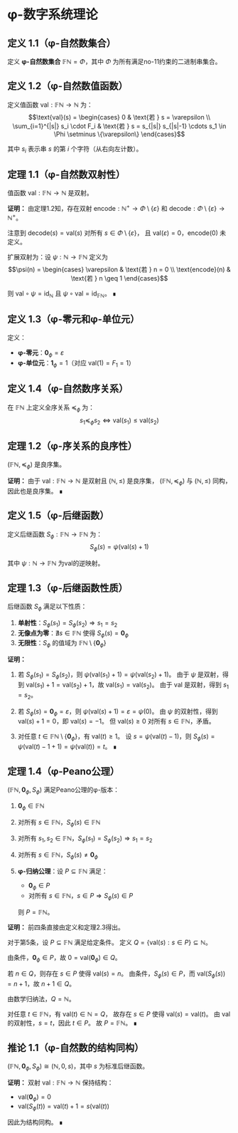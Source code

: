 # φ-数字系统理论

## 定义 1.1（φ-自然数集合）
定义 **φ-自然数集合** $\mathbb{F}\mathbb{N} = \Phi$，其中 $\Phi$ 为所有满足no-11约束的二进制串集合。

## 定义 1.2（φ-自然数值函数）
定义值函数 $\text{val}: \mathbb{F}\mathbb{N} \to \mathbb{N}$ 为：
$$\text{val}(s) = \begin{cases}
0 & \text{若 } s = \varepsilon \\
\sum_{i=1}^{|s|} s_i \cdot F_i & \text{若 } s = s_{|s|} s_{|s|-1} \cdots s_1 \in \Phi \setminus \{\varepsilon\}
\end{cases}$$

其中 $s_i$ 表示串 $s$ 的第 $i$ 个字符（从右向左计数）。

## 定理 1.1（φ-自然数双射性）
值函数 $\text{val}: \mathbb{F}\mathbb{N} \to \mathbb{N}$ 是双射。

**证明：** 
由定理1.2知，存在双射 $\text{encode}: \mathbb{N}^+ \to \Phi \setminus \{\varepsilon\}$ 和 $\text{decode}: \Phi \setminus \{\varepsilon\} \to \mathbb{N}^+$。

注意到 $\text{decode}(s) = \text{val}(s)$ 对所有 $s \in \Phi \setminus \{\varepsilon\}$，
且 $\text{val}(\varepsilon) = 0$，$\text{encode}(0)$ 未定义。

扩展双射为：设 $\psi: \mathbb{N} \to \mathbb{F}\mathbb{N}$ 定义为
$$\psi(n) = \begin{cases}
\varepsilon & \text{若 } n = 0 \\
\text{encode}(n) & \text{若 } n \geq 1
\end{cases}$$

则 $\text{val} \circ \psi = \text{id}_{\mathbb{N}}$ 且 $\psi \circ \text{val} = \text{id}_{\mathbb{F}\mathbb{N}}$。 ∎

## 定义 1.3（φ-零元和φ-单位元）
定义：
- **φ-零元**：$\mathbf{0}_\phi = \varepsilon$
- **φ-单位元**：$\mathbf{1}_\phi = 1$（对应 $\text{val}(1) = F_1 = 1$）

## 定义 1.4（φ-自然数序关系）
在 $\mathbb{F}\mathbb{N}$ 上定义全序关系 $\preceq_\phi$ 为：
$$s_1 \preceq_\phi s_2 \iff \text{val}(s_1) \leq \text{val}(s_2)$$

## 定理 1.2（φ-序关系的良序性）
$(\mathbb{F}\mathbb{N}, \preceq_\phi)$ 是良序集。

**证明：** 
由于 $\text{val}: \mathbb{F}\mathbb{N} \to \mathbb{N}$ 是双射且 $(\mathbb{N}, \leq)$ 是良序集，
$(\mathbb{F}\mathbb{N}, \preceq_\phi)$ 与 $(\mathbb{N}, \leq)$ 同构，因此也是良序集。 ∎

## 定义 1.5（φ-后继函数）
定义后继函数 $S_\phi: \mathbb{F}\mathbb{N} \to \mathbb{F}\mathbb{N}$ 为：
$$S_\phi(s) = \psi(\text{val}(s) + 1)$$

其中 $\psi: \mathbb{N} \to \mathbb{F}\mathbb{N}$ 为$\text{val}$的逆映射。

## 定理 1.3（φ-后继函数性质）
后继函数 $S_\phi$ 满足以下性质：
1. **单射性**：$S_\phi(s_1) = S_\phi(s_2) \Rightarrow s_1 = s_2$
2. **无像点为零**：$\nexists s \in \mathbb{F}\mathbb{N}$ 使得 $S_\phi(s) = \mathbf{0}_\phi$
3. **无限性**：$S_\phi$ 的值域为 $\mathbb{F}\mathbb{N} \setminus \{\mathbf{0}_\phi\}$

**证明：** 
1. 若 $S_\phi(s_1) = S_\phi(s_2)$，则 $\psi(\text{val}(s_1) + 1) = \psi(\text{val}(s_2) + 1)$。
   由于 $\psi$ 是双射，得到 $\text{val}(s_1) + 1 = \text{val}(s_2) + 1$，故 $\text{val}(s_1) = \text{val}(s_2)$。
   由于 $\text{val}$ 是双射，得到 $s_1 = s_2$。

2. 若 $S_\phi(s) = \mathbf{0}_\phi = \varepsilon$，则 $\psi(\text{val}(s) + 1) = \varepsilon = \psi(0)$。
   由 $\psi$ 的双射性，得到 $\text{val}(s) + 1 = 0$，即 $\text{val}(s) = -1$。
   但 $\text{val}(s) \geq 0$ 对所有 $s \in \mathbb{F}\mathbb{N}$，矛盾。

3. 对任意 $t \in \mathbb{F}\mathbb{N} \setminus \{\mathbf{0}_\phi\}$，有 $\text{val}(t) \geq 1$。
   设 $s = \psi(\text{val}(t) - 1)$，则 $S_\phi(s) = \psi(\text{val}(t) - 1 + 1) = \psi(\text{val}(t)) = t$。 ∎

## 定理 1.4（φ-Peano公理）
$(\mathbb{F}\mathbb{N}, \mathbf{0}_\phi, S_\phi)$ 满足Peano公理的φ-版本：

1. $\mathbf{0}_\phi \in \mathbb{F}\mathbb{N}$
2. 对所有 $s \in \mathbb{F}\mathbb{N}$，$S_\phi(s) \in \mathbb{F}\mathbb{N}$
3. 对所有 $s_1, s_2 \in \mathbb{F}\mathbb{N}$，$S_\phi(s_1) = S_\phi(s_2) \Rightarrow s_1 = s_2$
4. 对所有 $s \in \mathbb{F}\mathbb{N}$，$S_\phi(s) \neq \mathbf{0}_\phi$
5. **φ-归纳公理**：设 $P \subseteq \mathbb{F}\mathbb{N}$ 满足：
   - $\mathbf{0}_\phi \in P$
   - 对所有 $s \in \mathbb{F}\mathbb{N}$，$s \in P \Rightarrow S_\phi(s) \in P$
   
   则 $P = \mathbb{F}\mathbb{N}$。

**证明：** 
前四条直接由定义和定理2.3得出。

对于第5条，设 $P \subseteq \mathbb{F}\mathbb{N}$ 满足给定条件。
定义 $Q = \{\text{val}(s) : s \in P\} \subseteq \mathbb{N}$。

由条件，$\mathbf{0}_\phi \in P$，故 $0 = \text{val}(\mathbf{0}_\phi) \in Q$。

若 $n \in Q$，则存在 $s \in P$ 使得 $\text{val}(s) = n$。
由条件，$S_\phi(s) \in P$，而 $\text{val}(S_\phi(s)) = n + 1$，故 $n + 1 \in Q$。

由数学归纳法，$Q = \mathbb{N}$。

对任意 $t \in \mathbb{F}\mathbb{N}$，有 $\text{val}(t) \in \mathbb{N} = Q$，
故存在 $s \in P$ 使得 $\text{val}(s) = \text{val}(t)$。
由 $\text{val}$ 的双射性，$s = t$，因此 $t \in P$。
故 $P = \mathbb{F}\mathbb{N}$。 ∎

## 推论 1.1（φ-自然数的结构同构）
$(\mathbb{F}\mathbb{N}, \mathbf{0}_\phi, S_\phi) \cong (\mathbb{N}, 0, s)$，其中 $s$ 为标准后继函数。

**证明：** 
双射 $\text{val}: \mathbb{F}\mathbb{N} \to \mathbb{N}$ 保持结构：
- $\text{val}(\mathbf{0}_\phi) = 0$
- $\text{val}(S_\phi(t)) = \text{val}(t) + 1 = s(\text{val}(t))$

因此为结构同构。 ∎